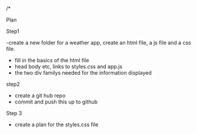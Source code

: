 /*

Plan

Step1

-create a new folder for a weather app, create an html file, a js file and a css file.
- fill in the basics of the html file
 - head body etc, links to styles.css and app.js
 - the two div familys needed for the information displayed

 step2 
 - create a git hub repo
 - commit and push this up to github

 Step 3
 - create a plan for the styles.css file
